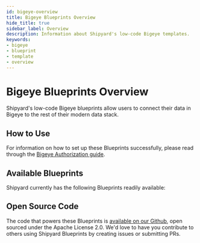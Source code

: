 ```yaml
---
id: bigeye-overview
title: Bigeye Blueprints Overview
hide_title: true
sidebar_label: Overview
description: Information about Shipyard's low-code Bigeye templates.
keywords:
- bigeye
- blueprint
- template
- overview
---
```


# Bigeye Blueprints Overview

Shipyard's low-code Bigeye blueprints allow users to connect their data in Bigeye to the rest of their modern data stack.

## How to Use
For information on how to set up these Blueprints successfully, please read through the [Bigeye Authorization guide](bigeye-authorization.md).

## Available Blueprints
Shipyard currently has the following Blueprints readily available: 

## Open Source Code
The code that powers these Blueprints is [available on our Github](https://www.shipyardapp.com/docs/blueprint-library/bigeye/bigeye-overview/), open sourced under the Apache License 2.0. We'd love to have you contribute to others using Shipyard Blueprints by creating issues or submitting PRs.
